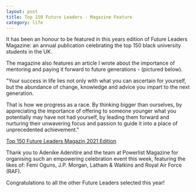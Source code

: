 ```yaml
---
layout: post
title: Top 150 Future Leaders - Magazine Feature
category: life
---
```


It has been an honour to be featured in this years edition of Future Leaders Magazine: an annual publication celebrating the top 150 black university students in the UK.

<!-- more -->

The magazine also features an article I wrote about the importance of mentoring and paying it forward to future generations - (pictured below).

"Your success in life lies not only with what you can ascertain for yourself, but the abundance of change, knowledge and advice you impart to the next generation.

That is how we progress as a race. By thinking bigger than ourselves, by appreciating the importance of offering to someone younger what you potentially may have not had yourself, by leading them forward and nurturing their unwavering focus and passion to guide it into a place of unprecedented achievement."

 <a href="https://www.flipsnack.com/FutureLeaders/future-leaders-2020-21.html" target="_blank">Top 150 Future Leaders Magazin 2021 Edition</a>

 Thank you to Adenike Adenitire and the team at Powerlist Magazine for organising such an empowering celebration event this week, featuring the likes of: Femi Oguns, J.P. Morgan, Latham & Watkins and Royal Air Force (RAF).

Congratulations to all the other Future Leaders selected this year!